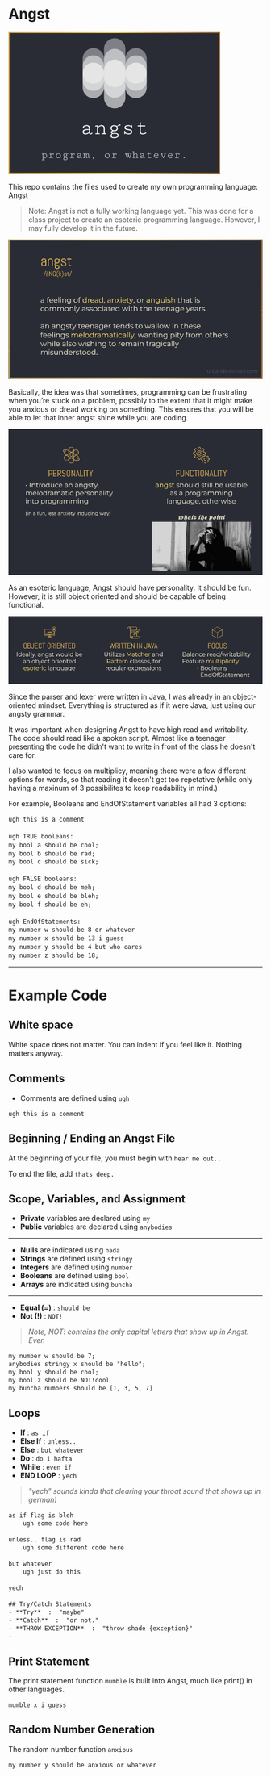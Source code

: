 # Angst


![picture 1](images/1c59742cc19c4348a76b4b8d6325a3c6e86500588c1a1604686e05aab503377e.png)  


This repo contains the files used to create my own programming language: Angst
> Note: Angst is not a fully working language yet. This was done for a class project to create an esoteric programming language. However, I may fully develop it in the future.


![picture 2](images/f61dd0d1ee128ce915b0df54016d430b5641366db6d5cec77aab1781b634d3f4.png)  

Basically, the idea was that sometimes, programming can be frustrating when you’re stuck on a problem, possibly to the extent that it might make you anxious or dread working on something. This ensures that you will be able to let that inner angst shine while you are coding.

![picture 6](images/ac259de7e53ebbff5a4fdf17efb3507b55c65d3167e5e59998e8ea5605ed4e2f.png)  

As an esoteric language, Angst should have personality. It should be fun. 
However, it is still object oriented and should be capable of being functional.

![picture 7](images/bb0c06888c33476cab590ac72fd5aab30a82107833fc011666271a85d6901e34.png)  

Since the parser and lexer were written in Java, I was already in an object-oriented mindset. Everything is structured as if it were Java, just using our angsty grammar.

It was important when designing Angst to have high read and writability. The code should read like a spoken script. Almost like a teenager presenting the code he didn't want to write in front of the class he doesn't care for. 

I also wanted to focus on multiplicy, meaning there were a few different options for words, so that reading it doesn't get too repetative (while only having a maxinum of 3 possibilites to keep readability in mind.)

For example, Booleans and EndOfStatement variables all had 3 options:

```html
ugh this is a comment

ugh TRUE booleans:
my bool a should be cool;
my bool b should be rad;
my bool c should be sick;

ugh FALSE booleans:
my bool d should be meh;
my bool e should be bleh;
my bool f should be eh;

ugh EndOfStatements:
my number w should be 8 or whatever
my number x should be 13 i guess
my number y should be 4 but who cares
my number z should be 18;
```


---
# Example Code

## White space
White space does not matter. You can indent if you feel like it. Nothing matters anyway.

## Comments
- Comments are defined using ```ugh```
```
ugh this is a comment
```
## Beginning / Ending an Angst File
At the beginning of your file, you must begin with 
``` hear me out.. ```

To end the file, add
``` thats deep. ```

## Scope, Variables, and Assignment 
- **Private** variables are declared using ```my```
- **Public** variables are declared using ```anybodies```

---
- **Nulls** are indicated using ```nada```
- **Strings** are defined using ```stringy```
- **Integers** are defined using ```number```
- **Booleans** are defined using ```bool```
- **Arrays** are indicated using ```buncha```
---
- **Equal (=)**  :  ```should be```
- **Not (!)**  :  ```NOT!```
> *Note, NOT! contains the only capital letters that show up in Angst. Ever.*
```
my number w should be 7;
anybodies stringy x should be "hello";
my bool y should be cool;
my bool z should be NOT!cool
my buncha numbers should be [1, 3, 5, 7]
```

## Loops
- **If**  :  ```as if```
- **Else If**  :  ```unless..```
- **Else**  :  ```but whatever```
- **Do**  :  ```do i hafta```
- **While**  :  ```even if```
- **END LOOP**  :  ```yech``` 
>*"yech" sounds kinda that clearing your throat sound that shows up in german)*
```
as if flag is bleh
    ugh some code here

unless.. flag is rad
    ugh some different code here

but whatever
    ugh just do this

yech

## Try/Catch Statements
- **Try**  :  "maybe"
- **Catch**  :  "or not."
- **THROW EXCEPTION**  :  "throw shade {exception}"
- 
```

## Print Statement
The print statement function ```mumble``` is built into Angst, much like print() in other languages. 

```
mumble x i guess
```

## Random Number Generation
The random number function ```anxious```

```
my number y should be anxious or whatever
```

